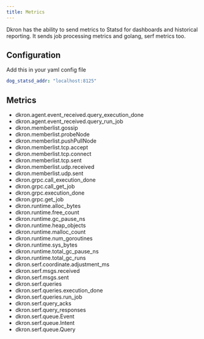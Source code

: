 ```yaml
---
title: Metrics
---
```


Dkron has the ability to send metrics to Statsd for dashboards and historical reporting. It sends job processing metrics and golang, serf metrics too.

## Configuration

Add this in your yaml config file

```yaml
dog_statsd_addr: "localhost:8125"
```

## Metrics

- dkron.agent.event_received.query_execution_done
- dkron.agent.event_received.query_run_job
- dkron.memberlist.gossip
- dkron.memberlist.probeNode
- dkron.memberlist.pushPullNode
- dkron.memberlist.tcp.accept
- dkron.memberlist.tcp.connect
- dkron.memberlist.tcp.sent
- dkron.memberlist.udp.received
- dkron.memberlist.udp.sent
- dkron.grpc.call_execution_done
- dkron.grpc.call_get_job
- dkron.grpc.execution_done
- dkron.grpc.get_job
- dkron.runtime.alloc_bytes
- dkron.runtime.free_count
- dkron.runtime.gc_pause_ns
- dkron.runtime.heap_objects
- dkron.runtime.malloc_count
- dkron.runtime.num_goroutines
- dkron.runtime.sys_bytes
- dkron.runtime.total_gc_pause_ns
- dkron.runtime.total_gc_runs
- dkron.serf.coordinate.adjustment_ms
- dkron.serf.msgs.received
- dkron.serf.msgs.sent
- dkron.serf.queries
- dkron.serf.queries.execution_done
- dkron.serf.queries.run_job
- dkron.serf.query_acks
- dkron.serf.query_responses
- dkron.serf.queue.Event
- dkron.serf.queue.Intent
- dkron.serf.queue.Query


